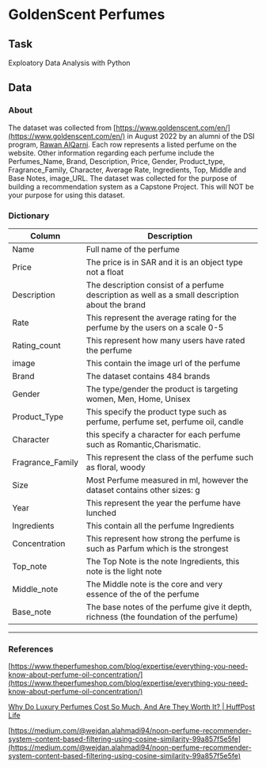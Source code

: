 # GoldenScent Perfumes 
## Task
Exploatory Data Analysis with Python
## Data
### About
The dataset was collected from [https://www.goldenscent.com/en/](https://www.goldenscent.com/en/) in August 2022  by an alumni of the DSI program, [Rawan AlQarni](https://github.com/rawanalqarni). Each row represents a listed perfume on the website. Other information regarding each perfume include the Perfumes_Name, Brand, Description, Price, Gender, Product_type, Fragrance_Family, Character, Average Rate, Ingredients, Top, Middle and Base Notes, image_URL. 
The dataset was collected for the purpose of building a recommendation system as a Capstone Project. This will NOT be your purpose for using this dataset.
### Dictionary
| Column  |   Description  |   
---       | ---       |            
| Name | Full name of the perfume |
| Price | The price is in SAR and it is an object type not a float |
| Description | The description consist of a perfume description as well as a small description about the brand |
| Rate | This represent the average rating for the perfume by the users on a scale 0-5 |
| Rating_count | This represent how many users have rated the perfume |
| image | This contain the image url of the perfume |
| Brand | The dataset contains 484 brands |
| Gender | The type/gender the product is targeting women, Men, Home, Unisex |
| Product_Type | This specify the product type such as perfume, perfume set, perfume oil, candle |
| Character | this specify a character for each perfume such as Romantic,Charismatic. |
| Fragrance_Family | This represent the class of the perfume such as floral, woody |
| Size | Most Perfume measured in ml, however the dataset contains other sizes: g |
| Year | This represent the year the perfume have lunched |
| Ingredients | This contain all the perfume Ingredients |
| Concentration | This represent how strong the perfume is such as Parfum which is the strongest |
| Top_note | The Top Note is the note Ingredients, this note is the light note |
| Middle_note | The Middle note is the core and very essence of the of the perfume |
| Base_note | The base notes of the perfume give it depth, richness (the foundation of the perfume) ||
---
### References
[https://www.theperfumeshop.com/blog/expertise/everything-you-need-know-about-perfume-oil-concentration/](https://www.theperfumeshop.com/blog/expertise/everything-you-need-know-about-perfume-oil-concentration/)


[Why Do Luxury Perfumes Cost So Much, And Are They Worth It? | HuffPost Life](https://www.huffpost.com/entry/why-does-luxury-perfume-cost-so-much_l_606ca875c5b6832c793c8737)

[https://medium.com/@wejdan.alahmadi94/noon-perfume-recommender-system-content-based-filtering-using-cosine-similarity-99a857f5e5fe](https://medium.com/@wejdan.alahmadi94/noon-perfume-recommender-system-content-based-filtering-using-cosine-similarity-99a857f5e5fe)

